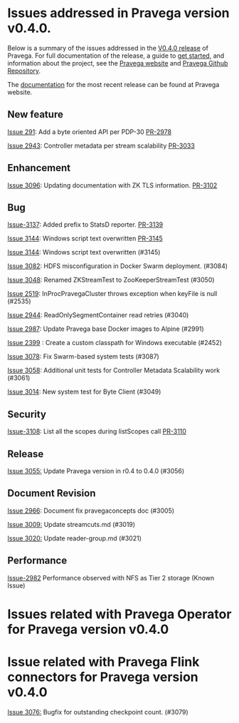 
# Issues addressed in Pravega version v0.4.0.

Below is a summary of the issues addressed in the [V0.4.0 release](https://github.com/pravega/pravega/releases) of Pravega. For full documentation of the release, a guide to [get started](), and information about the project, see the [Pravega website]() and [Pravega Github Repository](). 

The [documentation]() for the most recent release can be found at Pravega website.


## New feature
[Issue 291](https://github.com/pravega/pravega/issues/291): Add a byte oriented API per PDP-30 [PR-2978](https://github.com/pravega/pravega/pull/2978)

[Issue 2943](https://github.com/pravega/pravega/issues/2943): Controller metadata per stream scalability [PR-3033](https://github.com/pravega/pravega/pull/3033)

## Enhancement

[Issue 3096](https://github.com/pravega/pravega/issues/3096): Updating documentation with ZK TLS information. [PR-3102](https://github.com/pravega/pravega/pull/3102)
   

## Bug
[Issue-3137](https://github.com/pravega/pravega/issues/3137): Added prefix to StatsD reporter. [PR-3139](https://github.com/pravega/pravega/pull/3139)

[Issue 3144](https://github.com/pravega/pravega/issues/3144): Windows script text overwritten [PR-3145](https://github.com/pravega/pravega/pull/3145)

[Issue 3144](https://github.com/pravega/pravega/issues/3144): Windows script text overwritten (#3145)

[Issue 3082](https://github.com/pravega/pravega/issues/3082): HDFS misconfiguration in Docker Swarm deployment. (#3084)

[Issue 3048](https://github.com/pravega/pravega/issues/3048): Renamed ZKStreamTest to ZooKeeperStreamTest (#3050)

[Issue 2519](https://github.com/pravega/pravega/issues/2519): InProcPravegaCluster throws exception when keyFile is null (#2535)

[Issue 2944](https://github.com/pravega/pravega/issues/2944): ReadOnlySegmentContainer read retries (#3040)

[Issue 2987](https://github.com/pravega/pravega/issues/2987): Update Pravega base Docker images to Alpine (#2991)

[Issue 2399](https://github.com/pravega/pravega/issues/2399) : Create a custom classpath for Windows executable (#2452)

[Issue 3078](https://github.com/pravega/pravega/issues/3078): Fix Swarm-based system tests (#3087)

[Issue 3058](https://github.com/pravega/pravega/issues/3058): Additional unit tests for Controller Metadata Scalability work (#3061)

[Issue 3014](https://github.com/pravega/pravega/issues/3014): New system test for Byte Client (#3049)


## Security

[Issue-3108](https://github.com/pravega/pravega/issues/3108): List all the scopes during listScopes call [PR-3110](https://github.com/pravega/pravega/pull/3110)

## Release
[Issue 3055:]() Update Pravega version in r0.4 to 0.4.0 (#3056)

## Document Revision

[Issue 2966](https://github.com/pravega/pravega/issues/2966): Document fix pravegaconcepts doc (#3005)

[Issue 3009:]() Update streamcuts.md (#3019)

[Issue 3020:]() Update reader-group.md (#3021)

## Performance

[Issue-2982]()  Performance observed with NFS as Tier 2 storage (Known Issue)


# Issues related with Pravega Operator for Pravega version v0.4.0
           
# Issue related with Pravega Flink connectors for Pravega version v0.4.0
   
   [Issue 3076:]() Bugfix for outstanding checkpoint count. (#3079)

